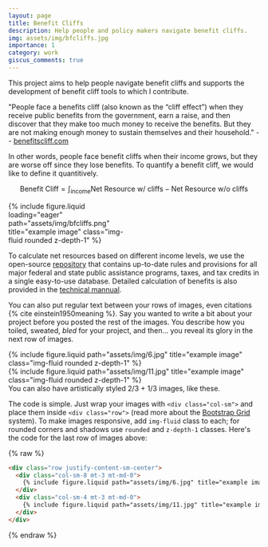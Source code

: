 ```yaml
---
layout: page
title: Benefit Cliffs
description: Help people and policy makers navigate benefit cliffs.
img: assets/img/bfcliffs.jpg
importance: 1
category: work
giscus_comments: true
---
```


This project aims to help people navigate benefit cliffs and supports the development of benefit cliff tools to which I contribute.

"People face a benefits cliff (also known as the “cliff effect”) when they receive public benefits from the government, earn a raise, and then discover that they make too much money to receive the benefits. But they are not making enough money to sustain themselves and their household."  -- [benefitscliff.com](https://www.benefitscliff.com/what-is-a-benefits-cliff)


In other words, people face benefit cliffs when their income grows, but they are worse off since they lose benefits. To quantify a benefit cliff, we would like to define it quantitively.

$$
\text{Benefit Cliff} = \int_{\text{income}} \text{Net Resource w/ cliffs} - \text{Net Resource w/o cliffs}
$$


<div class="row d-flex justify-content-center">
    <div class="col-sm-auto mt-3 mt-md-0" style="width:50%;">
        {% include figure.liquid loading="eager" path="assets/img/bfcliffs.png" title="example image" class="img-fluid rounded z-depth-1" %}
    </div>
</div>


To calculate net resources based on different income levels, we use the open-source [repository](https://github.com/Research-Division/policy-rules-database) that contains up-to-date rules and provisions for all major federal and state public assistance programs, taxes, and tax credits in a single easy-to-use database. Detailed calculation of benefits is also provided in the [technical mannual](https://github.com/Research-Division/policy-rules-database/blob/a806195682b7515f01b5739343b91201293dddb4/PRD%20Technical%20Manual.pdf).










You can also put regular text between your rows of images, even citations {% cite einstein1950meaning %}.
Say you wanted to write a bit about your project before you posted the rest of the images.
You describe how you toiled, sweated, _bled_ for your project, and then... you reveal its glory in the next row of images.

<div class="row justify-content-sm-center">
    <div class="col-sm-8 mt-3 mt-md-0">
        {% include figure.liquid path="assets/img/6.jpg" title="example image" class="img-fluid rounded z-depth-1" %}
    </div>
    <div class="col-sm-4 mt-3 mt-md-0">
        {% include figure.liquid path="assets/img/11.jpg" title="example image" class="img-fluid rounded z-depth-1" %}
    </div>
</div>
<div class="caption">
    You can also have artistically styled 2/3 + 1/3 images, like these.
</div>

The code is simple.
Just wrap your images with `<div class="col-sm">` and place them inside `<div class="row">` (read more about the <a href="https://getbootstrap.com/docs/4.4/layout/grid/">Bootstrap Grid</a> system).
To make images responsive, add `img-fluid` class to each; for rounded corners and shadows use `rounded` and `z-depth-1` classes.
Here's the code for the last row of images above:

{% raw %}

```html
<div class="row justify-content-sm-center">
  <div class="col-sm-8 mt-3 mt-md-0">
    {% include figure.liquid path="assets/img/6.jpg" title="example image" class="img-fluid rounded z-depth-1" %}
  </div>
  <div class="col-sm-4 mt-3 mt-md-0">
    {% include figure.liquid path="assets/img/11.jpg" title="example image" class="img-fluid rounded z-depth-1" %}
  </div>
</div>
```

{% endraw %}
